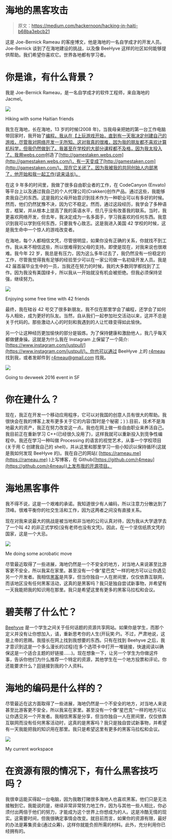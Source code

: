 # 海地的黑客攻击

> 原文：<https://medium.com/hackernoon/hacking-in-haiti-b68ba3ebcb21>

这是 Joe-Bernick Rameau 的客座博文，他是海地的一名自学成才的开发人员。Joe-Bernick 谈到了在海地建设的挑战，以及像 BeeHyve 这样的社区如何能够提供帮助。我们希望你喜欢它。世界各地都有学习者。

# **你是谁，有什么背景？**

我是 Joe-Bernick Rameau，是一名自学成才的软件工程师，来自海地的 Jacmel。

![](img/97ef0aa1bec6e55a3863c10948497847.png)

Hiking with some Haitian friends

我生在海地，长在海地，13 岁的时候(2008 年)，当我母亲把她的第一台工作电脑带回家时，我开始了[编程。我从在【上玩游戏开始，直到有一天我决定创建自己的游戏，尽管我对网络开发一无所知。这对我真的很难，因为我的朋友都不喜欢计算机科学，但我仍然做到了。我甚至在学校的大部分课程都不及格，因为我太投入了。我用](https://hackernoon.com/tagged/programming)[webs.com](http://webs.com/)创造了[http://gamestaken.webs.com](http://gamestaken.webs.com/)，有一天变成了[http://gamestaken.com](http://gamestaken.com/)。现在它关闭了，因为我被我的共同创始人内部黑了，他开始和我一起工作(说来话长)。

在这 9 年多的时间里，我做了很多自由职业者的工作，在 CodeCanyon (Envato)等平台上以及通过我自己的个人代理公司(Crakken)创作产品。通过这些，我能够卖我自己的东西。这是我的父母开始意识到技术作为一种职业可以有多好的时候。然而，他们仍然犹豫不决，因为它不稳定。然而，通过这段经历，我学会了多种语言，框架，并从根本上提高了我的英语水平，但几乎没有改善我的联系。当时，我更喜欢网络开发，但去年，我决定成为一名多面手，学习我喜欢的任何东西。我意识到我可以学到任何东西，只要我专心致志。这是我进入美国 42 学校的时候，这是我生命中一个惊人的游戏改变者。

在海地，每个人都相信文凭，尽管很明显，如果你没有正确的关系，你就找不到工作。我从来不相信这些，所以很难得到父母的支持。即使是现在，对我来说也很艰难。我今年 22 岁，我总是有压力，因为这么多年过去了，我仍然没有一份稳定的工作，尽管我觉得我有足够的经验至少可以在一家公司做一名初级开发人员。我是 42 届首届毕业生中的一员，当我还在努力的时候，我的大多数同学都找到了工作。因为我没有美国绿卡，所以我从一开始就没有机会被拒绝。但我必须保持坚强，继续努力。

![](img/8e192fb7678e1f9535d1116cb03192ca.png)

Enjoying some free time with 42 friends

最终，我在硅谷 42 号交了很多新朋友。我不仅在那里学会了编程，还学会了如何与人相处，成为更好的队友。当然，自从我们一起参加社交活动以来，这并不总是关于代码的。那些激动人心的时刻和我遇到的人让忙碌变得如此愉快。

另一个让这种经历更加愉快的部分是锻炼。为了保持健康和激励他人，我几乎每天都做健身操。这就是为什么我在 Instagram 上保留了一个简介:[https://www.instagram.com/justpull/](https://www.instagram.com/justpull/)。你也可以通过 BeeHyve 上的 [r4meau](http://beehyve.io/s/r4meau) 找到我，或者发邮件到 r4meau@gmail.com 找我。

![](img/dbc23bc5dbdfc1d01f816ce282572fa9.png)

Going to devweek 2016 event in SF

# **你在建什么？**

现在，我正在开发一个移动应用程序，它可以对我国的创意人员有很大的帮助。我很快会在我的博客上发布更多关于它的内容(暂时是个秘密；) ).目前，技术不是海地最大的资产，我正在努力改变这一点。我也在网上做一些自由职业来养活自己。我目前正在重新学习 C++(已经很久没用了)，这样我就可以重新投入到竞争性编程中。我还在学习一种叫做 Processing 的语言的视觉艺术，从事一个学校项目(关于用 C 创建我自己的 shell)，并从这里和那里学习一些小知识以保持循环(这就是我如何发现 BeeHyve 的)。我在自己的网站( [https://rameau.me](https://rameau.me) )上写博客，在 Github([https://github.com/r4meau](https://github.com/r4meau))上发布我的开源项目。

# **海地黑客事件**

我不得不说，这是一个艰难的承诺。我知道很少有人编码，所以注意力分散达到了顶峰。很难平衡你的社交生活和工作，因为这两者之间没有直接关系。

现在对我来说最大的挑战是被当地和非当地的公司认真对待，因为我从大学退学去了一个叫 42 的非正式学校(没有老师也没有文凭)。因此，在一个坚信纸质文凭的国家，这是一个大忌。

![](img/1405de5fea897acd1b2b708c68fb7bbd.png)

Me doing some acrobatic move

尽管最近取得了一些进展，海地仍然是一个不安全的地方，对当地人来说甚至比游客更不安全，所以我呆在家里。甚至没有一个像“星巴克”一样的地方可以让你遇见另一个开发者。我相信[黑客](https://hackernoon.com/tagged/hacking)是共享，但当你独自一人在房间里，仅仅依靠互联网，而该地区没有任何黑客活动，这真的是黑客吗？我只是独自尝试新事物，并希望有一天我能把我的知识用在那里。我只是希望这里有更多的黑客马拉松和会议。

# **碧芙帮了什么忙？**

[Beehyve](http://www.beehyve.io) 是一个学生之间关于任何话题的资源共享网站。如果你是学生，而那个定义并没有让你想加入，请，重新思考你的人生(开玩笑:P)。不过，严肃地说，这是上帝的恩赐。我擅长在网上找到我想要的东西。只有在找到 Beehyve 之后，我才意识到这是一个多么漫长的过程(在多个选项卡中打开一堆链接，快速阅读以确保这是一个适合主题的好链接……)。现在想象一下，让另一个学生为你做这件事，告诉你他们为什么推荐一个特定的资源，其他学生在一个地方投票和评论。你还能要求什么？[将](https://www.beehyve.io/s/r4meau)链接到我的个人资料。

# **海地的编码是什么样的？**

尽管最近在这方面取得了一些进展，海地仍然是一个不安全的地方，对当地人来说甚至比游客更不安全，所以我呆在家里。甚至没有一个像“星巴克”一样的地方可以让你遇见另一个开发者。我相信黑客是分享，但当你独自一人在房间里，仅仅依靠互联网而没有任何黑客活动时，这真的是黑客吗？我只是独自尝试新事物，并希望有一天我能把我的知识用在那里。我只是希望这里有更多的黑客马拉松和会议。

![](img/03a90cce740bc40aa1565ef8534d3105.png)

My current workspace

# 在资源有限的情况下，有什么黑客技巧吗？

我很幸运能买得起一台电脑，因为我敢打赌很多海地人也喜欢黑客。他们只是无法接触到它。我能说的是，继续非常非常努力地工作，因为与其他一些人相比，你必须付出两倍于他们的努力，才能成为这个世界上你想成为的人。这是冷酷无情的现实。这需要时间，但我很确定事情会改变。就目前而言，如果你的资源有限，最好的办法是筹集资金(通过众筹)，这样你就能负担所需的材料。此外，充分利用你已经拥有的。